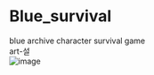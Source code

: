 # Blue_survival
blue archive character survival game <br/>
art-설 <br/>
![image](https://github.com/zephirumwest/Blue_survival/assets/111879138/b10b1a44-a62b-4d69-9810-521ef936bda5)
